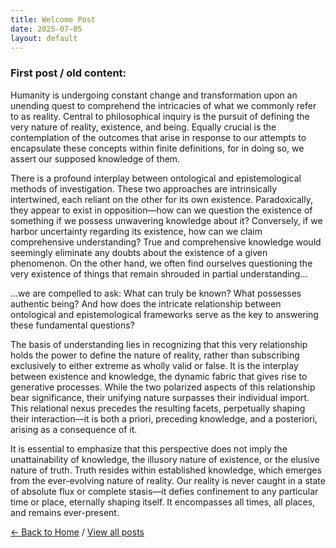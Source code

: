 ```yaml
---
title: Welcome Post
date: 2025-07-05
layout: default
---
```


### First post / old content:

Humanity is undergoing constant change and transformation upon an unending quest to comprehend the intricacies of what we commonly refer to as reality. Central to philosophical inquiry is the pursuit of defining the very nature of reality, existence, and being. Equally crucial is the contemplation of the outcomes that arise in response to our attempts to encapsulate these concepts within finite definitions, for in doing so, we assert our supposed knowledge of them.

There is a profound interplay between ontological and epistemological methods of investigation. These two approaches are intrinsically intertwined, each reliant on the other for its own existence. Paradoxically, they appear to exist in opposition—how can we question the existence of something if we possess unwavering knowledge about it? Conversely, if we harbor uncertainty regarding its existence, how can we claim comprehensive understanding? True and comprehensive knowledge would seemingly eliminate any doubts about the existence of a given phenomenon. On the other hand, we often find ourselves questioning the very existence of things that remain shrouded in partial understanding...

...we are compelled to ask: What can truly be known? What possesses authentic being? And how does the intricate relationship between ontological and epistemological frameworks serve as the key to answering these fundamental questions?

The basis of understanding lies in recognizing that this very relationship holds the power to define the nature of reality, rather than subscribing exclusively to either extreme as wholly valid or false. It is the interplay between existence and knowledge, the dynamic fabric that gives rise to generative processes. While the two polarized aspects of this relationship bear significance, their unifying nature surpasses their individual import. This relational nexus precedes the resulting facets, perpetually shaping their interaction—it is both a priori, preceding knowledge, and a posteriori, arising as a consequence of it.

​It is essential to emphasize that this perspective does not imply the unattainability of knowledge, the illusory nature of existence, or the elusive nature of truth. Truth resides within established knowledge, which emerges from the ever-evolving nature of reality. Our reality is never caught in a state of absolute flux or complete stasis—it defies confinement to any particular time or place, eternally shaping itself. It encompasses all times, all places, and remains ever-present.


[← Back to Home](/)
/
[View all posts](/posts)